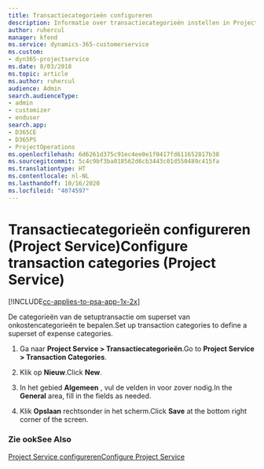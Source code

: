 ```yaml
---
title: Transactiecategorieën configureren
description: Informatie over transactiecategorieën instellen in Project Service
author: ruhercul
manager: kfend
ms.service: dynamics-365-customerservice
ms.custom:
- dyn365-projectservice
ms.date: 8/03/2018
ms.topic: article
ms.author: ruhercul
audience: Admin
search.audienceType:
- admin
- customizer
- enduser
search.app:
- D365CE
- D365PS
- ProjectOperations
ms.openlocfilehash: 6d6261d375c91ec4ee0e1f0417fd611652817b38
ms.sourcegitcommit: 5c4c9bf3ba018562d6cb3443c01d550489c415fa
ms.translationtype: HT
ms.contentlocale: nl-NL
ms.lasthandoff: 10/16/2020
ms.locfileid: "4074597"
---
```

# <a name="configure-transaction-categories-project-service"></a><span data-ttu-id="366ea-103">Transactiecategorieën configureren (Project Service)</span><span class="sxs-lookup"><span data-stu-id="366ea-103">Configure transaction categories (Project Service)</span></span>

[!INCLUDE[cc-applies-to-psa-app-1x-2x](../includes/cc-applies-to-psa-app-1x-2x.md)]

<span data-ttu-id="366ea-104">De categorieën van de setuptransactie om superset van onkostencategorieën te bepalen.</span><span class="sxs-lookup"><span data-stu-id="366ea-104">Set up transaction categories to define a superset of expense categories.</span></span>  
  
1.  <span data-ttu-id="366ea-105">Ga naar **Project Service > Transactiecategorieën**.</span><span class="sxs-lookup"><span data-stu-id="366ea-105">Go to **Project Service > Transaction Categories**.</span></span>  
  
2.  <span data-ttu-id="366ea-106">Klik op **Nieuw**.</span><span class="sxs-lookup"><span data-stu-id="366ea-106">Click **New**.</span></span>  
  
3.  <span data-ttu-id="366ea-107">In het gebied **Algemeen** , vul de velden in voor zover nodig.</span><span class="sxs-lookup"><span data-stu-id="366ea-107">In the **General** area, fill in the fields as needed.</span></span>  
  
4.  <span data-ttu-id="366ea-108">Klik **Opslaan** rechtsonder in het scherm.</span><span class="sxs-lookup"><span data-stu-id="366ea-108">Click **Save** at the bottom right corner of the screen.</span></span>  
  
### <a name="see-also"></a><span data-ttu-id="366ea-109">Zie ook</span><span class="sxs-lookup"><span data-stu-id="366ea-109">See Also</span></span>  
 [<span data-ttu-id="366ea-110">Project Service configureren</span><span class="sxs-lookup"><span data-stu-id="366ea-110">Configure Project Service</span></span>](../psa/configure.md)
